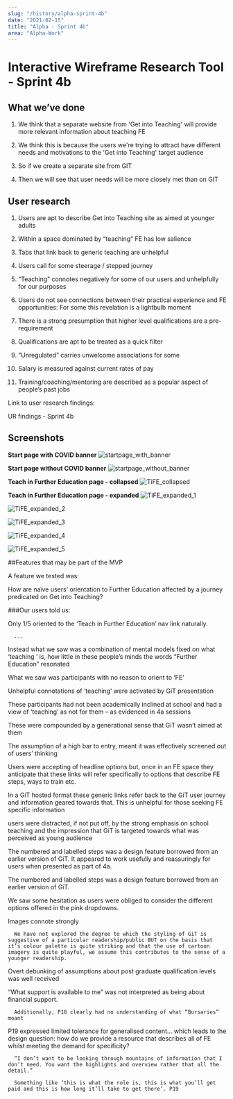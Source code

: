 ```yaml
---
slug: "/history/alpha-sprint-4b"
date: "2021-02-15"
title: "Alpha - Sprint 4b"
area: "Alpha-Work"
---
```


# Interactive Wireframe Research Tool - Sprint 4b

## What we’ve done

1. We think that a separate website from 'Get into Teaching' will provide more relevant information about teaching FE

2. We think this is because the users we're trying to attract have different needs and motivations to the 'Get into Teaching' target audience

3. So if we create a separate site from GIT 

4. Then we will see that user needs will be more closely met than on GIT  

## User research

1. Users are apt to describe Get into Teaching site as aimed at younger adults

2. Within a space dominated by “teaching” FE has low salience

3. Tabs that link back to generic teaching are unhelpful

4. Users call for some steerage / stepped journey

5. “Teaching” connotes negatively for some of our users and unhelpfully for our purposes

6. Users do not see  connections between their practical experience and FE opportunities: For some this revelation is a lightbulb moment

7. There is a strong presumption that higher level qualifications are a pre-requirement

8. Qualifications are apt to be treated as a quick filter

9. “Unregulated” carries unwelcome associations for some

10. Salary is measured against current rates of pay

11. Training/coaching/mentoring are described as a popular aspect of people’s past jobs


Link to user research findings:

UR findings - Sprint 4b

## Screenshots

**Start page with COVID banner**
![startpage_with_banner](/images/sprint-4b/Homepage%20with%20COVID%20banner.png)


**Start page without COVID banner**
![startpage_without_banner](/images/sprint-4b/Homepage%20without%20COVID%20banner.png)

**Teach in Further Education page - collapsed**
![TiFE_collapsed](/images/sprint-4b/Teach%20in%20FE%20-%20Collapse.png)

**Teach in Further Education page - expanded**
![TiFE_expanded_1](/images/sprint-4b/Teach%20in%20FE%20-%20Expanded%20Accordion%20#1.png)

![TiFE_expanded_2](/images/sprint-4b/Teach%20in%20FE%20-%20Expanded%20Accordion%20#2.png)

![TiFE_expanded_3](/images/sprint-4b/Teach%20in%20FE%20-%20Expanded%20Accordion%20#3.png)

![TiFE_expanded_4](/images/sprint-4b/Teach%20in%20FE%20-%20Expanded%20Accordion%20#4.png)

![TiFE_expanded_5](/images/sprint-4b/Teach%20in%20FE%20-%20Expanded%20Accordion%20#5.png)


##Features that may be part of the MVP

A feature we tested was:

How are naïve users’ orientation to Further Education affected by a journey predicated on Get into Teaching?

###Our users told us:

Only 1/5 oriented to the ‘Teach in Further Education’ nav link naturally.

      ...

Instead what we saw was a combination of mental models fixed on what ‘teaching ‘ is, how little in these people’s minds the words “Further Education” resonated

What we saw was participants with no reason to orient to ‘FE’

Unhelpful connotations of ‘teaching’ were activated by GiT presentation

These participants had not been academically inclined at school and had a view of ‘teaching’ as not for them – as evidenced in 4a sessions

These were compounded by a generational sense that GiT wasn’t aimed at them

The assumption of a high bar to entry, meant it was effectively screened out of users’ thinking

Users were accepting of headline options but, once in an FE space they anticipate that these links will refer specifically to options that describe FE steps, ways to train etc.

In a GiT hosted format these generic links refer back to the GiT user journey and information geared towards that. This is unhelpful for those seeking FE specific information

users were distracted, if not put off, by the strong emphasis on school teaching and the impression that GiT is targeted towards what was perceived as young audience

The numbered and labelled steps was a design feature borrowed from an earlier version of GiT.  It appeared to work usefully and reassuringly for users when presented as part of 4a.

The numbered and labelled steps was a design feature borrowed from an earlier version of GiT.

We saw some hesitation as users were obliged to consider the different options offered in the pink dropdowns.

Images connote strongly

      We have not explored the degree to which the styling of GiT is suggestive of a particular readership/public BUT on the basis that it’s colour palette is quite striking and that the use of cartoon imagery is quite playful, we assume this contributes to the sense of a younger readership.

Overt debunking of assumptions about post graduate qualification levels was well received

“What support is available to me”  was not interpreted as being about financial support.

      Additionally, P18 clearly had no understanding of what “Bursaries” meant

P19 expressed limited tolerance for generalised content… which leads to the design question: how do we provide a resource that describes all of FE whilst meeting the demand for specificity?

      “I don’t want to be looking through mountains of information that I don’t need. You want the highlights and overview rather that all the detail.”

      Something like ‘this is what the role is, this is what you’ll get paid and this is how long it’ll take to get there’. P19
